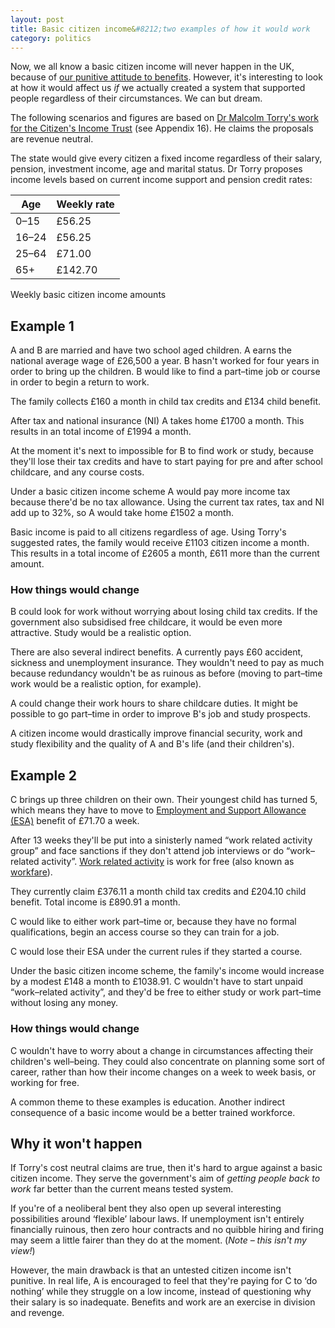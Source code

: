 ```yaml
---
layout: post
title: Basic citizen income&#8212;two examples of how it would work
category: politics
---
```


Now, we all know a basic citizen income will never happen in the UK, because of <a href="/2013/09/basic-income/">our punitive attitude to benefits</a>. However, it's interesting to look at how it would affect us *if* we actually created a system that supported people regardless of their circumstances. We can but dream.

The following scenarios and figures are based on <a href="http://www.citizensincome.org/MoneyforEveryone.htm">Dr Malcolm Torry's work for the Citizen's Income Trust</a> (see Appendix 16). He claims the proposals are revenue neutral.

The state would give every citizen a fixed income regardless of their salary, pension, investment income, age and marital status. Dr Torry proposes income levels based on current income support and pension credit rates:

<table class="pure-table">
<thead>
<tr>
<th>Age</th>
<th>Weekly rate</th>
</tr>
</thead>
<tbody>
<tr>
<td>0&#8211;15</td>
<td>&pound;56.25</td>
</tr>
<tr>
<td>16&#8211;24</td>
<td>&pound;56.25</td>
</tr>
<tr>
<td>25&#8211;64</td>
<td>&pound;71.00</td>
</tr>
<tr>
<td>65+</td>
<td>&pound;142.70</td>
</tr>
</tbody>
</table>
<p class="figcaption">Weekly basic citizen income amounts</p>

## Example 1

A and B are married and have two school aged children. A earns the national average wage of &pound;26,500 a year. B hasn't worked for four years in order to bring up the children. B would like to find a part&#8211;time job or course in order to begin a return to work.

The family collects &pound;160 a month in child tax credits and &pound;134 child benefit.

After tax and national insurance (NI) A takes home &pound;1700 a month. This results in an total income of &pound;1994 a month.

At the moment it's next to impossible for B to find work or study, because they'll lose their tax credits and have to start paying for pre and after school childcare, and any course costs.

Under a basic citizen income scheme A would pay more income tax because there'd be no tax allowance. Using the current tax rates, tax and NI add up to 32%, so A would take home &pound;1502 a month.

Basic income is paid to all citizens regardless of age. Using Torry's suggested rates, the family would receive &pound;1103 citizen income a month. This results in a total income of &pound;2605 a month, &pound;611 more than the current amount.

### How things would change

B could look for work without worrying about losing child tax credits. If the government also subsidised free childcare, it would be even more attractive. Study would be a realistic option.

There are also several indirect benefits. A currently pays &pound;60 accident, sickness and unemployment insurance. They wouldn't need to pay as much because redundancy wouldn't be as ruinous as before (moving to part&#8211;time work would be a realistic option, for example).

A could change their work hours to share childcare duties. It might be possible to go part&#8211;time in order to improve B's job and study prospects.

A citizen income would drastically improve financial security, work and study flexibility and the quality of A and B's life (and their children's).

## Example 2

C brings up three children on their own. Their youngest child has turned 5, which means they have to move to <a href="https://www.gov.uk/employment-support-allowance/what-youll-get">Employment and Support Allowance (ESA)</a> benefit of &pound;71.70 a week.

After 13 weeks they'll be put into a sinisterly named &#8220;work related activity group&#8221; and face sanctions if they don't attend job interviews or do &#8220;work&#8211;related activity&#8221;. <a href="http://www.adviceguide.org.uk/wales/benefits_w/benefits_sick_or_disabled_people_and_carers_ew/employment_and_support_allowance.htm#work-related_activity">Work related activity</a> is work for free (also known as <a href="http://www.boycottworkfare.org/">workfare</a>).

They currently claim &pound;376.11 a month child tax credits and &pound;204.10 child benefit. Total income is &pound;890.91 a month.

C would like to either work part&#8211;time or, because they have no formal qualifications, begin an access course so they can train for a job.

C would lose their ESA under the current rules if they started a course.

Under the basic citizen income scheme, the family's income would increase by a modest &pound;148 a month to &pound;1038.91. C wouldn't have to start unpaid &#8220;work&#8211;related activity&#8221;, and they'd be free to either study or work part&#8211;time without losing any money.

### How things would change

C wouldn't have to worry about a change in circumstances affecting their children's well&#8211;being. They could also concentrate on planning some sort of career, rather than how their income changes on a week to week basis, or working for free.

A common theme to these examples is education. Another indirect consequence of a basic income would be a better trained workforce.

## Why it won't happen

If Torry's cost neutral claims are true, then it's hard to argue against a basic citizen income. They serve the government's aim of *getting people back to work* far better than the current means tested system.

If you're of a neoliberal bent they also open up several interesting possibilities around &#8216;flexible&#8217; labour laws. If unemployment isn't entirely financially ruinous, then zero hour contracts and no quibble hiring and firing may seem a little fairer than they do at the moment. (*Note &#8211; this isn't my view!*)

However, the main drawback is that an untested citizen income isn't punitive. In real life, A is encouraged to feel that they're paying for C to &#8216;do nothing&#8217; while they struggle on a low income, instead of questioning why their salary is so inadequate. Benefits and work are an exercise in division and revenge.
